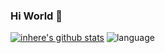### Hi World 👋


[![inhere's github stats](https://github-readme-stats.vercel.app/api?username=wangsongiqng&show_icons=true&theme=)](https://github.com/wangsongiqng)
![language](https://github-readme-stats.vercel.app/api/top-langs/?username=wangsongiqng&layout=compact)
